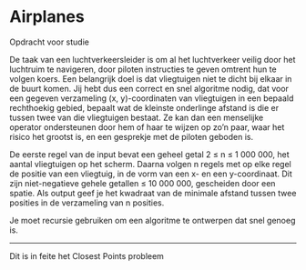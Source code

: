 # Airplanes
Opdracht voor studie

De taak van een luchtverkeersleider is om al het luchtverkeer veilig door het luchtruim te
navigeren, door piloten instructies te geven omtrent hun te volgen koers. Een belangrijk doel
is dat vliegtuigen niet te dicht bij elkaar in de buurt komen. Jij hebt dus een correct
en snel algoritme nodig, dat voor een gegeven verzameling (x, y)-coordinaten van vliegtuigen
in een bepaald rechthoekig gebied, bepaalt wat de kleinste onderlinge afstand is die er tussen
twee van die vliegtuigen bestaat. Ze kan dan een menselijke operator ondersteunen door hem
of haar te wijzen op zo’n paar, waar het risico het grootst is, en een gesprekje met de piloten
geboden is.

De eerste regel van de input bevat een geheel getal 2 ≤ n ≤ 1 000 000, het aantal vliegtuigen
op het scherm. Daarna volgen n regels met op elke regel de positie van een vliegtuig, in de
vorm van een x- en een y-coordinaat. Dit zijn niet-negatieve gehele getallen ≤ 10 000 000,
gescheiden door een spatie. Als output geef je het kwadraat van de minimale afstand tussen
twee posities in de verzameling van n posities.

Je moet recursie gebruiken om een algoritme te ontwerpen dat snel genoeg is.

---------------
Dit is in feite het Closest Points probleem
